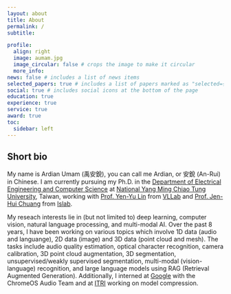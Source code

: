 ```yaml
---
layout: about
title: About
permalink: /
subtitle: 

profile:
  align: right
  image: aumam.jpg
  image_circular: false # crops the image to make it circular
  more_info: 
news: false # includes a list of news items
selected_papers: true # includes a list of papers marked as "selected={true}"
social: true # includes social icons at the bottom of the page
education: true
experience: true
service: true
award: true
toc:
  sidebar: left
---
```


## Short bio
My name is Ardian Umam (禹安銳), you can call me Ardian, or 安銳 (An-Rui) in Chinese. I am currently pursuing my Ph.D. in the [Department of Electrical Engineering and Computer Science](https://eecsigp.nycu.edu.tw/) at [National Yang Ming Chiao Tung University](https://www.nycu.edu.tw/nycu/en), Taiwan, working with [Prof. Yen-Yu Lin](https://sites.google.com/site/yylinweb/) from [VLLab](http://vllab.cs.nycu.edu.tw/) and [Prof. Jen-Hui Chuang](https://www.cs.nycu.edu.tw/members/detail/jchuang) from [Islab](http://islab.cs.nctu.edu.tw/joomla/). 

My reseach interests lie in (but not limited to) deep learning, computer vision, natural language processing, and multi-modal AI. Over the past 8 years, I have been working on various topics which involve 1D data (audio and languange), 2D data (image) and 3D data (point cloud and mesh). The tasks include audio quality estimation, optical character recognition, camera calibration, 3D point cloud augmentation, 3D segmentation, unsupervised/weakly supervised segmentation, multi-modal (vision-language) recognition, and large language models using RAG (Retrieval Augmented Generation). Additionally, I interned at [Google](https://google.com) with the ChromeOS Audio Team and at [ITRI](https://www.itri.org.tw/english/index.aspx) working on model compression.
